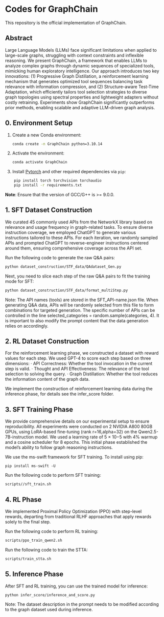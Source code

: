 # Codes for GraphChain

This repository is the official implementation of GraphChain.

## Abstract

Large Language Models (LLMs) face significant limitations when applied to large-scale graphs, struggling with context constraints and inflexible reasoning. We present GraphChain, a framework that enables LLMs to analyze complex graphs through dynamic sequences of specialized tools, mimicking human exploratory intelligence. Our approach introduces two key innovations: (1) Progressive Graph Distillation, a reinforcement learning mechanism that generates optimized tool sequences balancing task relevance with information compression, and (2) Structure-aware Test-Time Adaptation, which efficiently tailors tool selection strategies to diverse graph topologies using spectral properties and lightweight adapters without costly retraining. Experiments show GraphChain significantly outperforms prior methods, enabling scalable and adaptive LLM-driven graph analysis.

## 0. Environment Setup

1. Create a new Conda environment:

    ```bash
    conda create -n GraphChain python=3.10.14
    ```

2. Activate the environment:

    ```bash
    conda activate GraphChain
    ```

3. Install [Pytorch](https://pytorch.org/get-started/locally/) and other required dependencies via `pip`:

```bash
    pip install torch torchvision torchaudio
    pip install -r requirements.txt
```
**Note**: Ensure that the version of GCC/G++ is >= 9.0.0.

## 1. SFT Dataset Construction
We curated 45 commonly used APIs from the NetworkX library based on relevance and usage frequency in graph-related tasks. To ensure diverse instruction coverage, we employed ChatGPT to generate various instructions tailored to these APIs. For each iteration, we randomly sampled APIs and prompted ChatGPT to reverse-engineer instructions centered around them, ensuring comprehensive coverage across the API set.

Run the following code to generate the raw Q&A pairs:
```bash
python dataset_construction/STF_data/QAdataset_Gen.py
```
Next, you need to slice each step of the raw Q&A pairs to fit the training mode for SFT:
```bash
python dataset_construction/STF_data/format_multiStep.py
```
Note: The API names (tools) are stored in the SFT_API-name.json file. When generating Q&A data, APIs will be randomly selected from this file to form combinations for targeted generation. The specific number of APIs can be controlled in the line selected_categories = random.sample(categories, 4). It is important to also modify the prompt content that the data generation relies on accordingly.

## 2. RL Dataset Construction

For the reinforcement learning phase, we constructed a dataset with reward values for each step. We used GPT-4 to score each step based on three dimensions:
    · API Correctness: Whether the tool invocation in the current step is valid.
    · Thought and API Effectiveness: The relevance of the tool selection to solving the query.
    · Graph Distillation: Whether the tool reduces the information content of the graph data.

We implement the construction of reinforcement learning data during the inference phase, for details see the infer_score folder.

## 3. SFT Training Phase

We provide comprehensive details on our experimental setup to ensure reproducibility. All experiments were conducted on 2 NVIDIA A800 80GB GPUs, using LoRA-based fine-tuning (rank r=16,alpha=32) on the Qwen2.5-7B-instruction model.
We used a learning rate of 5 × 10−5 with 4% warmup and a cosine scheduler for 8 epochs. This initial phase established the model’s ability to follow graph reasoning instructions.

We use the ms-swift framework for SFT training.
To install using pip:

```Plain Text
pip install ms-swift -U
```



Run the following code to perform SFT training:
```bash
scripts//sft_train.sh
```

## 4. RL Phase

We implemented Proximal Policy Optimization (PPO) with step-level rewards, departing from traditional RLHF approaches that apply rewards solely to the final step.

Run the following code to perform RL training:
```bash
scripts/ppo_train_qwen2.sh
```

Run the following code to train the STTA:
```bash
scripts/train_stta.sh
```

## 5. Inference Phase

After SFT and RL training, you can use the trained model for inference:

```bash
python infer_score/inference_and_score.py
```
Note: The dataset description in the prompt needs to be modified according to the graph dataset used during inference.